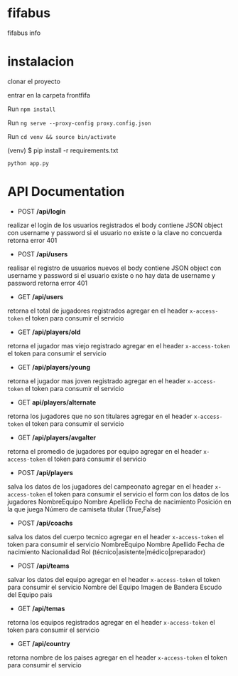 # fifabus
fifabus info

# instalacion

clonar el proyecto

entrar en la carpeta frontfifa

Run `npm install`

Run `ng serve --proxy-config proxy.config.json`

Run `cd venv && source bin/activate`

(venv) $ pip install -r requirements.txt

`python app.py`

# API Documentation

- POST **/api/login**

realizar el login de los usuarios registrados
el body contiene JSON object con username y password
si el usuario no existe o la clave no concuerda retorna error 401

- POST **/api/users**

realisar el registro de usuarios nuevos
el body contiene JSON object con username y password
si el usuario existe o no hay data de username y password retorna error 401

- GET **/api/users**

retorna el total de jugadores registrados
agregar en el header `x-access-token` el token para consumir el servicio

- GET **/api/players/old**

retorna el jugador mas viejo registrado
agregar en el header `x-access-token` el token para consumir el servicio

- GET **/api/players/young**

retorna el jugador mas joven registrado
agregar en el header `x-access-token` el token para consumir el servicio

- GET **api/players/alternate**

retorna los jugadores que no son titulares
agregar en el header `x-access-token` el token para consumir el servicio

- GET **/api/players/avgalter**

retorna el promedio de jugadores por equipo
agregar en el header `x-access-token` el token para consumir el servicio

- POST **/api/players**

salva los datos de los jugadores del campeonato
agregar en el header `x-access-token` el token para consumir el servicio
el form con los datos de los jugadores
NombreEquipo
Nombre
Apellido
Fecha de nacimiento
Posición en la que juega
Número de camiseta
titular (True,False)

- POST **/api/coachs**

salva los datos del cuerpo tecnico
agregar en el header `x-access-token` el token para consumir el servicio
NombreEquipo
Nombre
Apellido
Fecha de nacimiento
Nacionalidad
Rol (técnico|asistente|médico|preparador)

- POST **/api/teams**

salvar los datos del equipo
agregar en el header `x-access-token` el token para consumir el servicio
Nombre del Equipo
Imagen de Bandera
Escudo del Equipo
pais

- GET **/api/temas**

retorna los equipos registrados
agregar en el header `x-access-token` el token para consumir el servicio

- GET **/api/country**

retorna nombre de los paises
agregar en el header `x-access-token` el token para consumir el servicio
